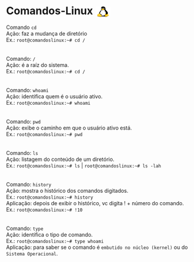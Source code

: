 # Comandos-Linux <img align="center" alt="Renato-python" height="30" width="40" src="https://raw.githubusercontent.com/devicons/devicon/master/icons/linux/linux-original.svg">

Comando `cd` <br>
Ação: faz a mudança de diretório <br>
Ex.: `root@comandoslinux:~# cd /` <br>
<br><br>
Comando: `/` <br>
Ação: é a raíz do sistema. <br>
Ex.: `root@comandoslinux:~# cd /` <br>
<br><br>
Comando: `whoami` <br>
Ação: identifica quem é o usuário ativo. <br>
Ex.: `root@comandoslinux:~# whoami` <br>
<br><br>
Comando: `pwd` <br>
Ação: exibe o caminho em que o usuário ativo está. <br>
Ex.: `root@comandoslinux:~# pwd` <br>
<br><br>
Comando: `ls` <br>
Ação: listagem do conteúdo de um diretório. <br>
Ex.: `root@comandoslinux:~# ls` | `root@comandoslinux:~# ls -lah` <br>
<br><br>
Comando: `history` <br>
Ação: mostra o histórico dos comandos digitados. <br>
Ex.: `root@comandoslinux:~# history` <br>
Aplicação: depois de exibir o histórico, vc digita ! + número do comando. <br>
Ex.: `root@comandoslinux:~# !10` <br> 
<br><br>
Comando: `type` <br>
Ação: identifica o tipo de comando. <br>
Ex.: `root@comandoslinux:~# type whoami` <br>
Aplicação: para saber se o comando é `embutido no núcleo (kernel)` ou do `Sistema Operacional`. <br> 
<br><br>